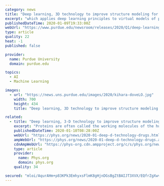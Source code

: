 ```yaml
---
category: news
title: "Deep learning, 3D technology to improve structure modeling for protein interactions, create better drugs"
excerpt: "which applies deep learning principles to virtual models of protein interactions. DOVE scans the protein-protein interface of a model and then uses deep learning model principles to distinguish and capture structural features of correct and incorrect models."
publishedDateTime: 2020-01-09T19:33:00Z
webUrl: "https://www.purdue.edu/newsroom/releases/2020/Q1/deep-learning,-3d-technology-to-improve-structure-modeling-for-protein-interactions,-create-better-drugs.html"
type: article
quality: 22
heat: -1
published: false

provider:
  name: Purdue University
  domain: purdue.edu

topics:
  - AI
  - Machine Learning

images:
  - url: "https://news.uns.purdue.edu/images/2020/kihara-doveLO.jpg"
    width: 700
    height: 434
    title: "Deep learning, 3D technology to improve structure modeling for protein interactions, create better drugs"

related:
  - title: "Deep learning, 3-D technology to improve structure modeling, create better drugs"
    excerpt: "Proteins are often called the working molecules of the human body. A typical body has more than 20,000 different types of proteins, each of which are involved in many functions essential to human ..."
    publishedDateTime: 2020-01-10T08:28:00Z
    webUrl: "https://phys.org/news/2020-01-deep-d-technology-drugs.html"
    ampWebUrl: "https://phys.org/news/2020-01-deep-d-technology-drugs.amp"
    cdnAmpWebUrl: "https://phys-org.cdn.ampproject.org/c/s/phys.org/news/2020-01-deep-d-technology-drugs.amp"
    type: article
    provider:
      name: Phys.org
      domain: phys.org
    quality: 34

secured: "mloi/AqurAHm+p83KPk3EmhyxsFlmK8gHjnDGsBgZtBAIJT3XVX/EQfrZgXwvHmctCGyTAZaO2xSEw03SzaOtdJYAV5ST+OJFqu7nGtpRgt8Cd0nhr/YNSCLR4ImAmdxk4p6nYXN4rUZ8iI0mxWcfgrVwafsb0T+/2nbwzVf8mRkEVQhPGmXGc5ZR1/nZHt/qqlnPqo7XlyaoUqoarxs++XXp+6HCCwnIG6LHrssm/xQoxG799rT8gq9L9VHyPdJCmQl8/qqfgVm0WB1n5uLnO0nK8FLgLDzpQasS13rwRcoxsZFv1urb4bcf3m9VWod6TRl1RsxTARAut4dAY/IrAj3Vu6XRygj3GFGbZYCGlXCGpufY7HUSZT0TLtZ1R3q4nfcQp/KK5piSoCGFCwnbCHmW0FKqt8gMhoqeSurr04rYdfEeypPi36+yg84TZSB96F/IOjk2utkX/RIaObeSw==;6OfiEbMANGwmZJpunOdPUw=="
---
```


